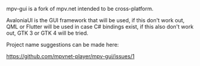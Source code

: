 
mpv-gui is a fork of mpv.net intended to be cross-platform.

AvaloniaUI is the GUI framework that will be used, if this don't work out, QML or Flutter will be used in case C# bindings exist, if this also don't work out, GTK 3 or GTK 4 will be tried.

Project name suggestions can be made here:

https://github.com/mpvnet-player/mpv-gui/issues/1
